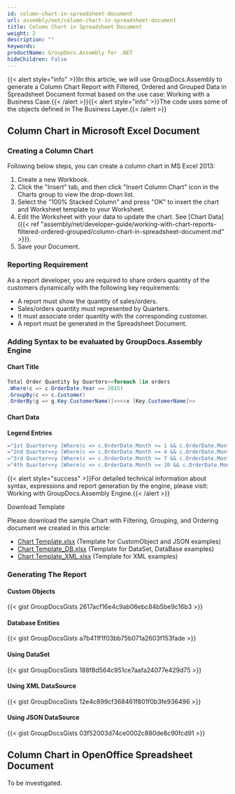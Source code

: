 ```yaml
---
id: column-chart-in-spreadsheet-document
url: assembly/net/column-chart-in-spreadsheet-document
title: Column Chart in Spreadsheet Document
weight: 2
description: ""
keywords: 
productName: GroupDocs.Assembly for .NET
hideChildren: False
---
```

{{< alert style="info" >}}In this article, we will use GroupDocs.Assembly to generate a Column Chart Report with Filtered, Ordered and Grouped Data in Spreadsheet Document format based on the use case: Working with a Business Case.{{< /alert >}}{{< alert style="info" >}}The code uses some of the objects defined in The Business Layer.{{< /alert >}}

## Column Chart in Microsoft Excel Document

### Creating a Column Chart

Following below steps, you can create a column chart in MS Excel 2013:

1.  Create a new Workbook.
2.  Click the "Insert" tab, and then click "Insert Column Chart" icon in the Charts group to view the drop-down list.
3.  Select the "100% Stacked Column" and press "OK" to insert the chart and Worksheet template to your Worksheet.
4.  Edit the Worksheet with your data to update the chart. See [Chart Data]({{< ref "assembly/net/developer-guide/working-with-chart-reports-filtered-ordered-grouped/column-chart-in-spreadsheet-document.md" >}}).
5.  Save your Document.

### Reporting Requirement

As a report developer, you are required to share orders quantity of the customers dynamically with the following key requirements:

*   A report must show the quantity of sales/orders.
*   Sales/orders quantity must represented by Quarters.
*   It must associate order quantity with the corresponding customer.
*   A report must be generated in the Spreadsheet Document.

### Adding Syntax to be evaluated by GroupDocs.Assembly Engine

#### Chart Title

```csharp
Total Order Quantity by Quarters<<foreach [in orders
.Where(c => c.OrderDate.Year == 2015)
.GroupBy(c => c.Customer)
.OrderBy(g => g.Key.CustomerName)]>><<x [Key.CustomerName]>>

```

#### Chart Data

**Legend Entries**

```csharp
="1st Quarter<<y [Where(c => c.OrderDate.Month >= 1 && c.OrderDate.Month <= 3).Sum(c => c.ProductQuantity)]>>"
="2nd Quarter<<y [Where(c => c.OrderDate.Month >= 4 && c.OrderDate.Month <= 6).Sum(c => c.ProductQuantity)]>>"
="3rd Quarter<<y [Where(c => c.OrderDate.Month >= 7 && c.OrderDate.Month <= 9).Sum(c => c.ProductQuantity)]>>"
="4th Quarter<<y [Where(c => c.OrderDate.Month >= 10 && c.OrderDate.Month <= 12).Sum(c => c.ProductQuantity)]>>"

```

{{< alert style="success" >}}For detailed technical information about syntax, expressions and report generation by the engine, please visit: Working with GroupDocs.Assembly Engine.{{< /alert >}}

Download Template

Please download the sample Chart with Filtering, Grouping, and Ordering document we created in this article:

*   [Chart Template.xlsx](https://github.com/groupdocsassembly/GroupDocs_Assembly_NET/blob/master/Examples/Data/Source/Spreadsheet%20Templates/Chart%20with%20Filtering%2C%20Grouping%2C%20and%20Ordering.xlsx?raw=true) (Template for CustomObject and JSON examples) 
*   [Chart Template\_DB.xlsx](https://github.com/groupdocsassembly/GroupDocs_Assembly_NET/blob/master/Examples/Data/Source/Spreadsheet%20Templates/Chart%20with%20Filtering%2C%20Grouping%2C%20and%20Ordering_DB.xlsx?raw=true) (Template for DataSet, DataBase examples)
*   [Chart Template\_XML.xlsx](https://github.com/atirtahirgroupdocs/GroupDocs_Assembly_NET/blob/master/Examples/Data/Source/Spreadsheet%20Templates/Chart%20with%20Filtering%2C%20Grouping%2C%20and%20Ordering_XML.xlsx?raw=true) (Template for XML examples) 

### Generating The Report

#### Custom Objects

{{< gist GroupDocsGists 2617acf16e4c9ab06ebc84b5be9c16b3 >}}



#### Database Entities

{{< gist GroupDocsGists a7b411f1f03bb75b071a2603f153fade >}}



#### Using DataSet

{{< gist GroupDocsGists 188f8d564c951ce7aafa24077e429d75 >}}



#### Using XML DataSource

{{< gist GroupDocsGists 12e4c899cf368461f801f0b3fe936496 >}}



#### Using JSON DataSource

{{< gist GroupDocsGists 03f52003d74ce0002c880de8c90fcd91 >}}



## Column Chart in OpenOffice Spreadsheet Document

To be investigated.
